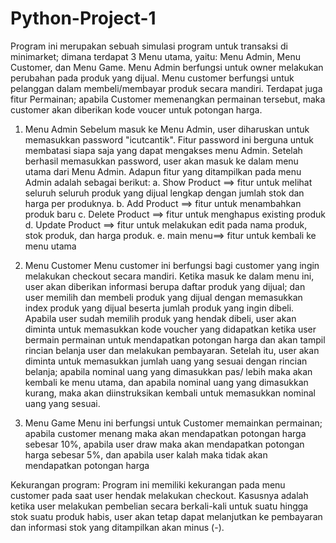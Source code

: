 # Python-Project-1
Program ini merupakan sebuah simulasi program untuk transaksi di minimarket; dimana terdapat 3 Menu utama, yaitu: Menu Admin, Menu Customer, dan Menu Game. Menu Admin  berfungsi untuk owner melakukan perubahan pada produk yang dijual. Menu customer  berfungsi untuk pelanggan dalam membeli/membayar produk secara mandiri. Terdapat juga fitur Permainan; apabila Customer memenangkan permainan tersebut, maka customer akan diberikan kode voucer untuk potongan harga.

1. Menu Admin
  Sebelum masuk ke Menu Admin, user diharuskan untuk memasukkan password "icutcantik". Fitur password ini berguna untuk membatasi siapa saja yang dapat mengakses menu Admin. Setelah berhasil memasukkan password, user akan masuk ke dalam menu utama dari Menu Admin.  Adapun fitur yang ditampilkan pada menu Admin adalah sebagai berikut:
  a. Show Product ==> fitur untuk melihat seluruh seluruh produk yang dijual lengkap dengan jumlah stok dan harga per produknya.
  b. Add Product ==> fitur untuk menambahkan produk baru
  c. Delete Product ==> fitur untuk menghapus existing produk
  d. Update Product ==> fitur untuk melakukan edit pada nama produk, stok produk, dan harga produk.
  e. main menu==> fitur untuk kembali ke menu utama

2. Menu Customer
Menu customer ini berfungsi bagi customer yang ingin melakukan checkout secara mandiri. Ketika masuk ke dalam menu ini, user akan diberikan informasi berupa daftar produk yang dijual; dan user memilih dan membeli produk yang dijual dengan memasukkan index produk yang dijual beserta jumlah produk yang ingin dibeli. Apabila user sudah memilih produk yang hendak dibeli, user akan diminta untuk memasukkan kode voucher yang didapatkan ketika user bermain permainan untuk mendapatkan potongan harga dan akan tampil rincian belanja user dan melakukan pembayaran. Setelah itu, user akan diminta untuk memasukkan jumlah uang yang sesuai dengan rincian belanja; apabila nominal uang yang dimasukkan pas/ lebih maka akan kembali ke menu utama, dan apabila nominal uang yang dimasukkan kurang, maka akan diinstruksikan kembali untuk memasukkan nominal uang yang sesuai.

3. Menu Game
Menu ini berfungsi untuk Customer memainkan permainan; apabila customer menang maka akan mendapatkan potongan harga sebesar 10%, apabila user draw maka akan mendapatkan potongan harga sebesar 5%, dan apabila user kalah maka tidak akan mendapatkan potongan harga

Kekurangan program:
Program ini memiliki kekurangan pada menu customer pada saat user hendak melakukan checkout. Kasusnya adalah ketika user melakukan pembelian secara berkali-kali untuk suatu hingga stok suatu produk habis, user akan tetap dapat melanjutkan ke pembayaran dan informasi stok yang ditampilkan akan minus (-).
